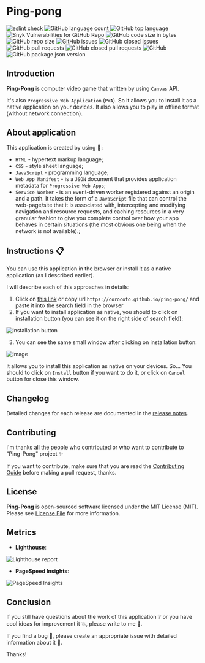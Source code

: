 # Ping-pong

[![eslint check](https://github.com/corocoto/ping-pong/workflows/eslint-check/badge.svg)](https://github.com/corocoto/ping-pong/actions)
![GitHub language count](https://img.shields.io/github/languages/count/corocoto/ping-pong)
![GitHub top language](https://img.shields.io/github/languages/top/corocoto/ping-pong)
![Snyk Vulnerabilities for GitHub Repo](https://img.shields.io/snyk/vulnerabilities/github/corocoto/ping-pong)
![GitHub code size in bytes](https://img.shields.io/github/languages/code-size/corocoto/ping-pong)
![GitHub repo size](https://img.shields.io/github/repo-size/corocoto/ping-pong)
![GitHub issues](https://img.shields.io/github/issues/corocoto/ping-pong)
![GitHub closed issues](https://img.shields.io/github/issues-closed/corocoto/ping-pong)
![GitHub pull requests](https://img.shields.io/github/issues-pr/corocoto/ping-pong)
![GitHub closed pull requests](https://img.shields.io/github/issues-pr-closed/corocoto/ping-pong)
![GitHub](https://img.shields.io/github/license/corocoto/ping-pong)
![GitHub package.json version](https://img.shields.io/github/package-json/v/corocoto/ping-pong)

## Introduction

**Ping-Pong** is computer video game that written by using `Canvas` API. 

It's also `Progressive Web Application` (`PWA`). So it allows you to install it as a native application on your devices. It also allows you to play in offline format (without network connection).

## About application

This application is created by using :bookmark_tabs: :
 * `HTML` - hypertext markup language;
 * `CSS` - style sheet language;
 * `JavaScript` - programming language;
 * `Web App Manifest` - is a `JSON` document that provides application metadata for `Progressive Web Apps`;
 * `Service Worker` - is an event-driven worker registered against an origin and a path. It takes the form of a `JavaScript` file that can control the web-page/site that it is associated with, intercepting and modifying navigation and resource requests, and caching resources in a very granular fashion to give you complete control over how your app behaves in certain situations (the most obvious one being when the network is not available).;
 
## Instructions :clipboard:

You can use this application in the browser or install it as a native application (as I described earlier).

I will describe each of this approaches in details:

1. Click on [this link](https://corocoto.github.io/ping-pong/) or copy url `https://corocoto.github.io/ping-pong/` and paste it into the search field in the browser
2. If you want to install application as native, you should to click on installation button (you can see it on the right side of search field):

![installation button](https://user-images.githubusercontent.com/37180024/111022601-b2c57800-83e4-11eb-81ea-1dcd86a7e21c.png)

3. You can see the same small window after clicking on installation button:

![image](https://user-images.githubusercontent.com/37180024/111022662-29fb0c00-83e5-11eb-87c2-f690f9dcd69a.png)

It allows you to install this application as native on your devices.
So... You should to click on `Install` button if you want to do it, or click on `Cancel` button for close this window.

## Changelog

Detailed changes for each release are documented in the [release notes](CHANGELOG.md).

## Contributing

I'm thanks all the people who contributed or who want to contribute to "Ping-Pong" project :sparkles:

If you want to contribute, make sure that you are read the [Contributing Guide](CONTRIBUTING.md) before making a pull request, thanks.

## License

**Ping-Pong** is open-sourced software licensed under the MIT License (MIT). Please see [License File](LICENSE) for more information.

## Metrics

* **Lighthouse**:

![Lighthouse report](https://user-images.githubusercontent.com/37180024/102406524-bf138200-3ffb-11eb-9ef8-a38e7e0f0807.png)

* **PageSpeed Insights**:

![PageSpeed Insights](https://user-images.githubusercontent.com/37180024/102406634-ed915d00-3ffb-11eb-9d59-d7c29623c6f7.png)


## Conclusion

If you still have questions about the work of this application :grey_question: or you have cool ideas for improvement it :boom:, please write to me :email:.

If you find a bug :bug:, please create an appropriate issue with detailed information about it :speech_balloon:.

Thanks!
